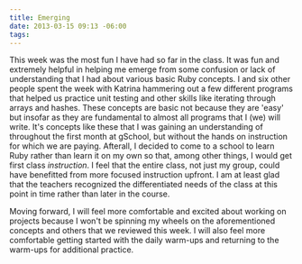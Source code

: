 ```yaml
---
title: Emerging
date: 2013-03-15 09:13 -06:00
tags:
---
```


This week was the most fun I have had so far in the class.  It was fun and extremely helpful in helping me emerge from some confusion or lack of understanding that I had about various basic Ruby concepts.  I and six other people spent the week with Katrina hammering out a few different programs that helped us practice unit testing and other skills like iterating through arrays and hashes.  These concepts are basic not because they are 'easy' but insofar as they are fundamental to almost all programs that I (we) will write.  It's concepts like these that I was gaining an understanding of throughout the first month at gSchool, but without the hands on instruction for which we are paying.  Afterall, I decided to come to a school to learn Ruby rather than learn it on my own so that, among other things, I would get first class *instruction*.  I feel that the entire class, not just my group, could have benefitted from more focused instruction upfront. I am at least glad that the teachers recognized the differentiated needs of the class at this point in time rather than later in the course.

Moving forward, I will feel more comfortable and excited about working on projects because I won't be spinning my wheels on the aforementioned concepts and others that we reviewed this week.  I will also feel more comfortable getting started with the daily warm-ups and returning to the warm-ups for additional practice.
